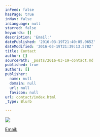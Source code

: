 ```yaml
---
inFeed: false
hasPage: true
inNav: false
inLanguage: null
starred: false
keywords: []
description: 'Email:'
datePublished: '2016-03-19T21:40:05.065Z'
dateModified: '2016-03-19T21:39:13.578Z'
title: Contact
author: []
sourcePath: _posts/2016-03-19-contact.md
published: true
authors: []
publisher:
  name: null
  domain: null
  url: null
  favicon: null
url: contact/index.html
_type: Blurb

---
```

![](https://the-grid-user-content.s3-us-west-2.amazonaws.com/db45029b-79a8-4ddc-91c4-177e28a4c434.jpg)

[Email:][0]

[0]: mdsnowden@eircom.net